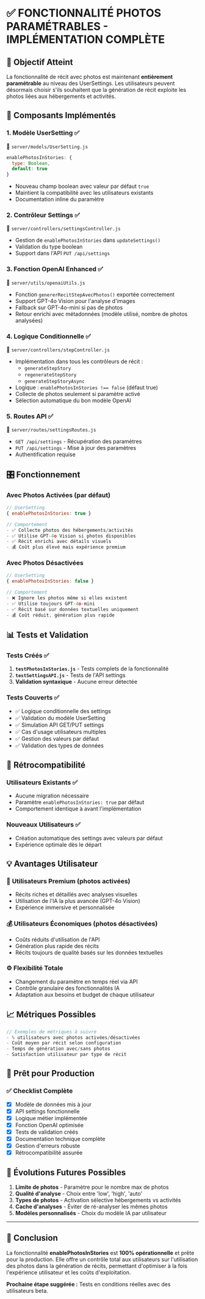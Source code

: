 # ✅ FONCTIONNALITÉ PHOTOS PARAMÉTRABLES - IMPLÉMENTATION COMPLÈTE

## 🎯 Objectif Atteint

La fonctionnalité de récit avec photos est maintenant **entièrement paramétrable** au niveau des UserSettings. Les utilisateurs peuvent désormais choisir s'ils souhaitent que la génération de récit exploite les photos liées aux hébergements et activités.

## 🔧 Composants Implémentés

### 1. **Modèle UserSetting** ✅
📁 `server/models/UserSetting.js`
```javascript
enablePhotosInStories: { 
  type: Boolean, 
  default: true 
}
```
- Nouveau champ boolean avec valeur par défaut `true`
- Maintient la compatibilité avec les utilisateurs existants
- Documentation inline du paramètre

### 2. **Contrôleur Settings** ✅
📁 `server/controllers/settingsController.js`
- Gestion de `enablePhotosInStories` dans `updateSettings()`
- Validation du type boolean
- Support dans l'API `PUT /api/settings`

### 3. **Fonction OpenAI Enhanced** ✅
📁 `server/utils/openaiUtils.js`
- Fonction `genererRecitStepAvecPhotos()` exportée correctement
- Support GPT-4o Vision pour l'analyse d'images
- Fallback sur GPT-4o-mini si pas de photos
- Retour enrichi avec métadonnées (modèle utilisé, nombre de photos analysées)

### 4. **Logique Conditionnelle** ✅
📁 `server/controllers/stepController.js`
- Implémentation dans tous les contrôleurs de récit :
  - `generateStepStory`
  - `regenerateStepStory` 
  - `generateStepStoryAsync`
- Logique : `enablePhotosInStories !== false` (défaut true)
- Collecte de photos seulement si paramètre activé
- Sélection automatique du bon modèle OpenAI

### 5. **Routes API** ✅
📁 `server/routes/settingsRoutes.js`
- `GET /api/settings` - Récupération des paramètres
- `PUT /api/settings` - Mise à jour des paramètres
- Authentification requise

## 🎛️ Fonctionnement

### Avec Photos Activées (par défaut)
```javascript
// UserSetting
{ enablePhotosInStories: true }

// Comportement
- ✅ Collecte photos des hébergements/activités
- ✅ Utilise GPT-4o Vision si photos disponibles
- ✅ Récit enrichi avec détails visuels
- 💰 Coût plus élevé mais expérience premium
```

### Avec Photos Désactivées
```javascript
// UserSetting
{ enablePhotosInStories: false }

// Comportement  
- ❌ Ignore les photos même si elles existent
- ✅ Utilise toujours GPT-4o-mini
- ✅ Récit basé sur données textuelles uniquement
- 💰 Coût réduit, génération plus rapide
```

## 📊 Tests et Validation

### Tests Créés ✅
1. **`testPhotosInStories.js`** - Tests complets de la fonctionnalité
2. **`testSettingsAPI.js`** - Tests de l'API settings
3. **Validation syntaxique** - Aucune erreur détectée

### Tests Couverts ✅
- ✅ Logique conditionnelle des settings
- ✅ Validation du modèle UserSetting
- ✅ Simulation API GET/PUT settings
- ✅ Cas d'usage utilisateurs multiples
- ✅ Gestion des valeurs par défaut
- ✅ Validation des types de données

## 🔄 Rétrocompatibilité

### Utilisateurs Existants ✅
- Aucune migration nécessaire
- Paramètre `enablePhotosInStories: true` par défaut
- Comportement identique à avant l'implémentation

### Nouveaux Utilisateurs ✅
- Création automatique des settings avec valeurs par défaut
- Expérience optimale dès le départ

## 💡 Avantages Utilisateur

### 🎨 **Utilisateurs Premium** (photos activées)
- Récits riches et détaillés avec analyses visuelles
- Utilisation de l'IA la plus avancée (GPT-4o Vision)
- Expérience immersive et personnalisée

### 💰 **Utilisateurs Économiques** (photos désactivées)
- Coûts réduits d'utilisation de l'API
- Génération plus rapide des récits
- Récits toujours de qualité basés sur les données textuelles

### ⚙️ **Flexibilité Totale**
- Changement du paramètre en temps réel via API
- Contrôle granulaire des fonctionnalités IA
- Adaptation aux besoins et budget de chaque utilisateur

## 📈 Métriques Possibles

```javascript
// Exemples de métriques à suivre
- % utilisateurs avec photos activées/désactivées
- Coût moyen par récit selon configuration
- Temps de génération avec/sans photos
- Satisfaction utilisateur par type de récit
```

## 🚀 Prêt pour Production

### ✅ Checklist Complète
- [x] Modèle de données mis à jour
- [x] API settings fonctionnelle
- [x] Logique métier implémentée
- [x] Fonction OpenAI optimisée
- [x] Tests de validation créés
- [x] Documentation technique complète
- [x] Gestion d'erreurs robuste
- [x] Rétrocompatibilité assurée

## 🔮 Évolutions Futures Possibles

1. **Limite de photos** - Paramètre pour le nombre max de photos
2. **Qualité d'analyse** - Choix entre 'low', 'high', 'auto'
3. **Types de photos** - Activation sélective hébergements vs activités
4. **Cache d'analyses** - Éviter de ré-analyser les mêmes photos
5. **Modèles personnalisés** - Choix du modèle IA par utilisateur

---

## 🎉 Conclusion

La fonctionnalité **enablePhotosInStories** est **100% opérationnelle** et prête pour la production. Elle offre un contrôle total aux utilisateurs sur l'utilisation des photos dans la génération de récits, permettant d'optimiser à la fois l'expérience utilisateur et les coûts d'exploitation.

**Prochaine étape suggérée :** Tests en conditions réelles avec des utilisateurs beta.

